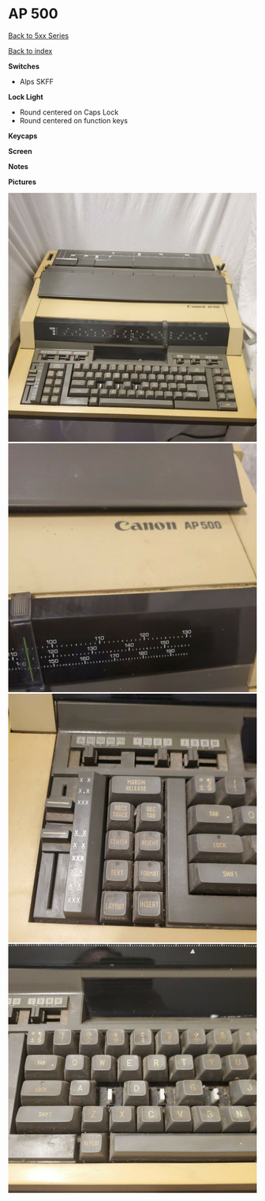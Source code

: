 # AP 500

[Back to 5xx Series](../README.md)

[Back to index](../../README.md)

__Switches__ 

- Alps SKFF

__Lock Light__

- Round centered on Caps Lock
- Round centered on function keys

__Keycaps__

__Screen__

__Notes__

__Pictures__

![pic](pics/1.jpg)
![pic](pics/2.jpg)
![pic](pics/3.jpg)
![pic](pics/4.jpg)
